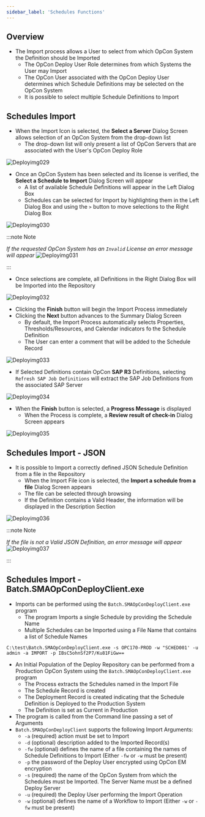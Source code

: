 ```yaml
---
sidebar_label: 'Schedules Functions'
---
```


## Overview

* The Import process allows a User to select from which OpCon System the Definition should be Imported
  * The OpCon Deploy User Role determines from which Systems the User may Import
  * The OpCon User associated with the OpCon Deploy User determines which Schedule Definitions may be selected on the OpCon System
  * It is possible to select multiple Schedule Definitions to Import

## Schedules Import

* When the Import Icon is selected, the **Select a Server** Dialog Screen allows selection of an OpCon System from the drop-down list
  * The drop-down list will only present a list of OpCon Servers that are associated with the User's OpCon Deploy Role

![Deployimg029](../static/imgdeploy/Deployimg029.png) 

* Once an OpCon System has been selected and its license is verified, the **Select a Schedule to Import** Dialog Screen will appear
  * A list of available Schedule Definitions will appear in the Left Dialog Box
  * Schedules can be selected for Import by highlighting them in the Left Dialog Box and using the ```>``` button to move selections to the Right Dialog Box

![Deployimg030](../static/imgdeploy/Deployimg030.png) 

:::note Note

_If the requested OpCon System has an ```Invalid``` License an error message will appear_
![Deployimg031](../static/imgdeploy/Deployimg031.png)

:::

* Once selections are complete, all Definitions in the Right Dialog Box will be Imported into the Repository

![Deployimg032](../static/imgdeploy/Deployimg032.png)

* Clicking the **Finish** button will begin the Import Process immediately
* Clicking the **Next** button advances to the Summary Dialog Screen
  * By default, the Import Process automatically selects Properties, Thresholds/Resources, and Calendar indicators fo the Schedule Definition
  * The User can enter a comment that will be added to the Schedule Record

![Deployimg033](../static/imgdeploy/Deployimg033.png)

* If Selected Definitions contain OpCon **SAP R3** Definitions, selecting ```Refresh SAP Job Definitions``` will extract the SAP Job Definitions from the associated SAP Server

![Deployimg034](../static/imgdeploy/Deployimg034.png) 

* When the **Finish** button is selected, a **Progress Message** is displayed
  * When the Process is complete, a **Review result of check-in** Dialog Screen appears

![Deployimg035](../static/imgdeploy/Deployimg035.png) 

## Schedules Import - JSON

* It is possible to Import a correctly defined JSON Schedule Definition from a file in the Repository
  * When the Import File icon is selected, the **Import a schedule from a file** Dialog Screen appears
  * The file can be selected through browsing
  * If the Definition contains a Valid Header, the information will be displayed in the Description Section

![Deployimg036](../static/imgdeploy/Deployimg036.png)

:::note Note

_If the file is not a Valid JSON Definition, an error message will appear_
![Deployimg037](../static/imgdeploy/Deployimg037.png)

:::

## Schedules Import - Batch.SMAOpConDeployClient.exe

* Imports can be performed using the ```Batch.SMAOpConDeployClient.exe``` program
  * The program Imports a single Schedule by providing the Schedule Name
  * Multiple Schedules can be Imported using a File Name that contains a list of Schedule Names

```
C:\test\Batch.SMAOpConDeployClient.exe -s OPC170-PROD -w "SCHED001' -u admin -a IMPORT -p IBsC5ohnSf2P7/Ku81FiGw==
```

* An Initial Population of the Deploy Repository can be performed from a Production OpCon System using the ```Batch.SMAOpConDeployClient.exe``` program
  * The Process extracts the Schedules named in the Import File
  * The Schedule Record is created
  * The Deployment Record is created indicating that the Schedule Definition is Deployed to the Production System
  * The Definition is set as Current in Production
* The program is called from the Command line passing a set of Arguments
* ```Batch.SMAOpConDeployClient``` supports the following Import Arguments:
  * ```-a```  (required) action must be set to Import
  * ```-d```  (optional) description added to the Imported Record(s)
  * ```-fw``` (optional) defines the name of a file containing the names of Schedule Definitions to Import  (Either ```-fw``` or ```-w``` must be present)
  * ```-p```  the password of the Deploy User encrypted using OpCon EM encryption
  * ```-s```  (required) the name of the OpCon System from which the Schedules must be Imported. The Server Name must be a defined Deploy Server
  * ```-u```  (required) the Deploy User performing the Import Operation
  * ```-w```  (optional) defines the name of a Workflow to Import (Either ```-w``` or ```-fw``` must be present)

